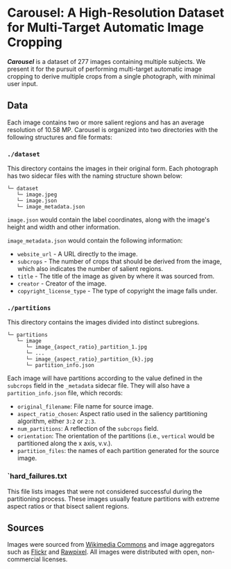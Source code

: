 # Carousel: A High-Resolution Dataset for Multi-Target Automatic Image Cropping

***Carousel*** is a dataset of 277 images containing multiple subjects. We present it for the pursuit of performing multi-target automatic image cropping to derive multiple crops from a single photograph, with minimal user input.

## Data

Each image contains two or more salient regions and has an average resolution of 10.58 MP. Carousel is organized into two directories with the following structures and file formats:

### `./dataset`

This directory contains the images in their original form. Each photograph has two sidecar files with the naming structure shown below:

```
└─ dataset
   └─ image.jpeg
   └─ image.json
   └─ image_metadata.json
```

`image.json` would contain the label coordinates, along with the image's height and width and other information.

`image_metadata.json` would contain the following information:
- `website_url` - A URL directly to the image.
- `subcrops` - The number of crops that should be derived from the image, which also indicates the number of salient regions.
- `title` - The title of the image as given by where it was sourced from.
- `creator` - Creator of the image.
- `copyright_license_type` - The type of copyright the image falls under.

### `./partitions`

This directory contains the images divided into distinct subregions.

```
└─ partitions
   └─ image
      └─ image_{aspect_ratio}_partition_1.jpg
      └─ ...
      └─ image_{aspect_ratio}_partition_{k}.jpg
      └─ partition_info.json
```

Each image will have partitions according to the value defined in the `subcrops` field in the `_metadata` sidecar file. They will also have a `partition_info.json` file, which records:
- `original_filename`: File name for source image.
- `aspect_ratio_chosen`: Aspect ratio used in the saliency partitioning algorithm, either `3:2` or `2:3`.
- `num_partitions`: A reflection of the `subcrops` field.
- `orientation`: The orientation of the partitions (i.e., `vertical` would be partitioned along the x axis, v.v.).
- `partition_files`: the names of each partition generated for the source image.

### `hard_failures.txt

This file lists images that were not considered successful during the partitioning process. These images usually feature partitions with extreme aspect ratios or that bisect salient regions.

## Sources

Images were sourced from [Wikimedia Commons](https://commons.wikimedia.org/wiki/Main_Page) and image aggregators such as [Flickr](https://www.flickr.com/) and [Rawpixel](https://www.rawpixel.com/). All images were distributed with open, non-commercial licenses.
